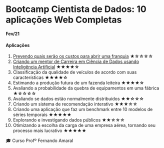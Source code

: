 

# Bootcamp Cientista de Dados: 10 aplicações Web Completas
**Fev/21**


#### Aplicações
1.  [Prevendo quais serão os custos para abrir uma franquia](https://github.com/gutokuster/Aplicacoes-Web-R-Shiny/tree/main/Aplicacoes/01-prevendo-os-custos-para-abrir-uma-franquia)  **★☆☆☆☆**
2.  [Criando um mentor de Carreira em Ciência de Dados usando Inteligência Artificial](https://github.com/gutokuster/Aplicacoes-Web-R-Shiny/tree/main/Aplicacoes/02-criando-um-mentor-de-carreira-em-ciencia-de-dados-usando-IA)  **★★★★☆**
3.  Classificação da qualidade de veículos de acordo com suas características  **★★★★☆**
4.  Estimando a produção futura de um fazenda leiteira  **★★★★☆**
5.  Avaliando a probabilidade da quebra de equipamentos em uma fábrica  **★☆☆☆☆**
6.  Avaliando se dados estão normalmente distribuídos  **★★☆☆☆**
7.  Criando um sistema de recomendação interativo  **★★★☆☆**
8.  Criando uma aplicação que faz um benchmark entre 10 modelos de séries temporais  **★★★★★**
9.  Explorando e investigando dados públicos  **★★☆☆☆**
10.  Otimizando a escolha da carga de uma empresa aérea, tornando seu processo mais lucrativo  **★★★★★**


:mortar_board: Curso Profº Fernando Amaral
